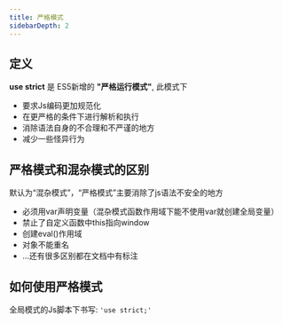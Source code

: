 ```yaml
---
title: 严格模式
sidebarDepth: 2
---
```


## 定义

**use strict** 是 ES5新增的 **"严格运行模式"**,
此模式下
* 要求Js编码更加规范化
* 在更严格的条件下进行解析和执行
* 消除语法自身的不合理和不严谨的地方
* 减少一些怪异行为


## 严格模式和混杂模式的区别

默认为“混杂模式”，“严格模式”主要消除了js语法不安全的地方

* 必须用var声明变量（混杂模式函数作用域下能不使用var就创建全局变量）
* 禁止了自定义函数中this指向window
* 创建eval()作用域
* 对象不能重名
* ...还有很多区别都在文档中有标注

## 如何使用严格模式

全局模式的Js脚本下书写:
`'use strict;'`